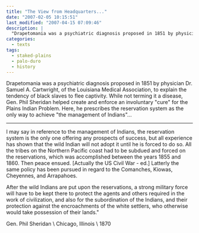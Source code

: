 ```yaml
---
title: "The View from Headquarters..."
date: "2007-02-05 10:15:51"
last_modified: "2007-04-15 07:09:46"
description: |
  "Drapetomania was a psychiatric diagnosis proposed in 1851 by physician Dr. Samuel A. Cartwright, of the Louisiana Medical Association, to explain the tendency of black slaves to flee captivity. While not terming it a disease, Gen. Phil Sheridan helped create and enforce an involuntary "cure" for the Plains Indian Problem. Here, he prescribes the reservation system as the only way to achieve "the management of Indians"..."
categories:
  - texts
tags:
  - staked-plains
  - palo-duro
  - history   
---
```

Drapetomania was a psychiatric diagnosis proposed in 1851 by physician Dr. Samuel A. Cartwright, of the Louisiana Medical Association, to explain the tendency of black slaves to flee captivity. While not terming it a disease, Gen. Phil Sheridan helped create and enforce an involuntary "cure" for the Plains Indian Problem. Here, he prescribes the reservation system as the only way to achieve "the management of Indians"...

***

I may say in reference to the management of Indians, the reservation system is the only one offering any prospects of success, but all experience has shown that the wild Indian will not adopt it until he is forced to do so. All the tribes on the Northern Pacific coast had to be subdued and forced on the reservations, which was accomplished between the years 1855 and 1860. Then peace ensued. [Actually the US Civil War - ed.] Latterly the same policy has been pursued in regard to the Comanches, Kiowas, Cheyennes, and Arrapahoes.

After the wild Indians are put upon the reservations, a strong military force will have to be kept there to protect the agents and others required in the work of civilization, and also for the subordination of the Indians, and their protection against the encroachments of the white settlers, who otherwise would take possession of their lands."

Gen. Phil Sheridan  \\
Chicago, Illinois  \\
1870
